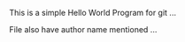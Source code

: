    This is a simple Hello World Program for git ... 

   File also have author name mentioned ...
   
































































